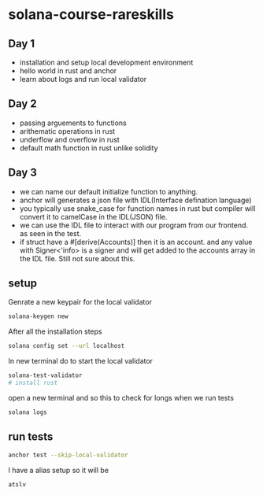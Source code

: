 # solana-course-rareskills

## Day 1

- installation and setup local development environment
- hello world in rust and anchor
- learn about logs and run local validator

## Day 2 
- passing arguements to functions
- arithematic operations in rust 
- underflow and overflow in rust
- default math function in rust unlike solidity

## Day 3

- we can name our default initialize function to anything. 
- anchor will  generates a json file with IDL(Interface defination language)
- you typically use snake_case for function names in rust but compiler will convert it to camelCase in the IDL(JSON) file.
- we can use the IDL file to interact with our program from our frontend. as seen in the test. 
- if struct have a #[derive(Accounts)] then it is an account. and any value with Signer<'info> is a signer and will get added to the accounts array in the IDL file. Still not sure about this.

## setup 

Genrate a new keypair for the local validator

```bash
solana-keygen new
```
After all the installation steps 

```bash
solana config set --url localhost
```

In new terminal do to start the local validator

```bash
solana-test-validator
# install rust	
```
open a new terminal and so this to check for longs when we run tests 
```bash
solana logs
```	

## run tests 

```bash
anchor test --skip-local-validator
```
I have a alias setup so it will be
```bash	
atslv

```


